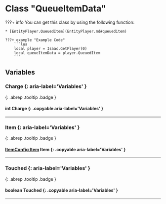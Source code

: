 # Class "QueueItemData"

???+ info
    You can get this class by using the following function:

    * [EntityPlayer.QueuedItem](EntityPlayer.md#queueditem)

    ???+ example "Example Code"
        ```lua
        local player = Isaac.GetPlayer(0)
        local queueItemData = player.QueuedItem
        ```
        
## Variables
### Charge {: aria-label='Variables' }
[ ](#){: .abrep .tooltip .badge }
#### int Charge {: .copyable aria-label='Variables' }

___ 
### Item {: aria-label='Variables' }
[ ](#){: .abrep .tooltip .badge }
#### [ItemConfig Item](ItemConfig_Item.md) Item {: .copyable aria-label='Variables' }

___ 
### Touched {: aria-label='Variables' }
[ ](#){: .abrep .tooltip .badge }
#### boolean Touched {: .copyable aria-label='Variables' }

___ 
